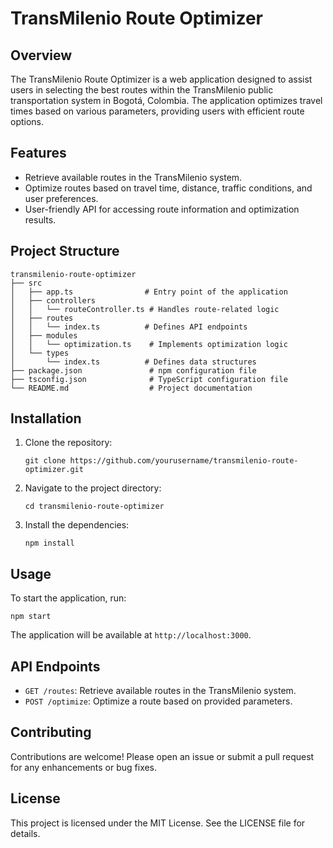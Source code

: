 # TransMilenio Route Optimizer

## Overview
The TransMilenio Route Optimizer is a web application designed to assist users in selecting the best routes within the TransMilenio public transportation system in Bogotá, Colombia. The application optimizes travel times based on various parameters, providing users with efficient route options.

## Features
- Retrieve available routes in the TransMilenio system.
- Optimize routes based on travel time, distance, traffic conditions, and user preferences.
- User-friendly API for accessing route information and optimization results.

## Project Structure
```
transmilenio-route-optimizer
├── src
│   ├── app.ts                # Entry point of the application
│   ├── controllers
│   │   └── routeController.ts # Handles route-related logic
│   ├── routes
│   │   └── index.ts          # Defines API endpoints
│   ├── modules
│   │   └── optimization.ts    # Implements optimization logic
│   └── types
│       └── index.ts          # Defines data structures
├── package.json               # npm configuration file
├── tsconfig.json              # TypeScript configuration file
└── README.md                  # Project documentation
```

## Installation
1. Clone the repository:
   ```
   git clone https://github.com/yourusername/transmilenio-route-optimizer.git
   ```
2. Navigate to the project directory:
   ```
   cd transmilenio-route-optimizer
   ```
3. Install the dependencies:
   ```
   npm install
   ```

## Usage
To start the application, run:
```
npm start
```
The application will be available at `http://localhost:3000`.

## API Endpoints
- `GET /routes`: Retrieve available routes in the TransMilenio system.
- `POST /optimize`: Optimize a route based on provided parameters.

## Contributing
Contributions are welcome! Please open an issue or submit a pull request for any enhancements or bug fixes.

## License
This project is licensed under the MIT License. See the LICENSE file for details.